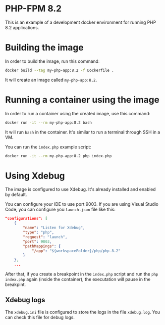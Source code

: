 PHP-FPM 8.2
======================

This is an example of a development docker environment for running PHP 8.2 applications.

# Building the image

In order to build the image, run this command:

```bash
docker build --tag my-php-app:8.2 -f Dockerfile .
```

It will create an image called `my-php-app:8.2`.

# Running a container using the image

In order to run a container using the created image, use this command:

```bash
docker run -it --rm my-php-app:8.2 bash
```

It will run `bash` in the container. It's similar to run a terminal through SSH in a VM.

You can run the `index.php` example script:

```bash
docker run -it --rm my-php-app:8.2 php index.php
```

# Using Xdebug

The image is configured to use Xdebug. It's already installed and enabled by default.

You can configure your IDE to use port 9003. If you are using Visual Studio Code, you can configure you `launch.json` file like this:

```json
"configurations": [
    {
        "name": "Listen for Xdebug",
        "type": "php",
        "request": "launch",
        "port": 9003,
        "pathMappings": {
            "/app": "${workspaceFolder}/php/php-8.2"
        }
    },
    ...
```

After that, if you create a breakpoint in the `index.php` script and run the `php index.php` again (inside the container), the executation will pause in the breakpint.

## Xdebug logs

The `xdebug.ini` file is configured to store the logs in the file `xdebug.log`. You can check this file for debug logs.
